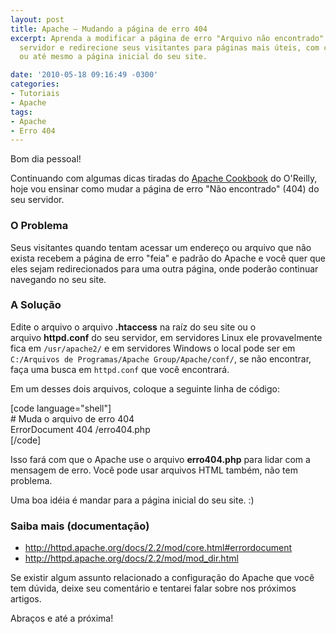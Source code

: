 ```yaml
---
layout: post
title: Apache – Mudando a página de erro 404
excerpt: Aprenda a modificar a página de erro "Arquivo não encontrado" (404) do seu
  servidor e redirecione seus visitantes para páginas mais úteis, com conteúdo relevante
  ou até mesmo a página inicial do seu site.

date: '2010-05-18 09:16:49 -0300'
categories:
- Tutoriais
- Apache
tags:
- Apache
- Erro 404
---
```

<p>Bom dia pessoal!</p>
<p>Continuando com algumas dicas tiradas do <a title="Apache Cookbook, O'Reilly" href="http://oreilly.com/catalog/9780596001919">Apache Cookbook</a> do O'Reilly, hoje vou ensinar como mudar a página de erro "Não encontrado" (404) do seu servidor.</p>
<h3>O Problema</h3>
<p>Seus visitantes quando tentam acessar um endereço ou arquivo que não exista recebem a página de erro "feia" e padrão do Apache e você quer que eles sejam redirecionados para uma outra página, onde poderão continuar navegando no seu site.</p>
<h3>A Solução</h3>
<p>Edite o arquivo o arquivo <strong>.htaccess</strong> na raíz do seu site ou o arquivo <strong>httpd.conf</strong> do seu servidor, em servidores Linux ele provavelmente fica em <code>/usr/apache2/</code> e em servidores Windows o local pode ser em <code>C:/Arquivos de Programas/Apache Group/Apache/conf/</code>, se não encontrar, faça uma busca em <code>httpd.conf</code> que você encontrará.</p>
<p>Em um desses dois arquivos, coloque a seguinte linha de código:</p>
<p>[code language="shell"]<br />
# Muda o arquivo de erro 404<br />
ErrorDocument 404 /erro404.php<br />
[/code]</p>
<p>Isso fará com que o Apache use o arquivo <strong>erro404.php</strong> para lidar com a mensagem de erro. Você pode usar arquivos HTML também, não tem problema.</p>
<p>Uma boa idéia é mandar para a página inicial do seu site. :)</p>
<h3>Saiba mais (documentação)</h3>
<ul>
<li><a title="Apache - Error Document" href="http://httpd.apache.org/docs/2.2/mod/core.html#errordocument">http://httpd.apache.org/docs/2.2/mod/core.html#errordocument</a></li>
<li><a title="Apache - mod_dir" href="http://httpd.apache.org/docs/2.2/mod/mod_dir.html">http://httpd.apache.org/docs/2.2/mod/mod_dir.html</a></li>
</ul>
<p>Se existir algum assunto relacionado a configuração do Apache que você tem dúvida, deixe seu comentário e tentarei falar sobre nos próximos artigos.</p>
<p>Abraços e até a próxima!</p>
